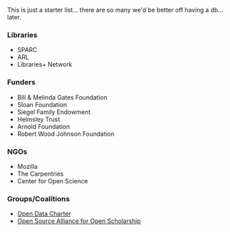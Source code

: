 This is just a starter list... there are so many we'd be better off having a db... later.

### Libraries
* SPARC
* ARL
* Libraries+ Network


### Funders
* Bill & Melinda Gates Foundation
* Sloan Foundation
* Siegel Family Endowment
* Helmsley Trust
* Arnold Foundation
* Robert Wood Johnson Foundation

### NGOs
* Mozilla
* The Carpentries
* Center for Open Science

### Groups/Coalitions
* [Open Data Charter](https://medium.com/@opendatacharter)
* [Open Source Alliance for Open Scholarship](https://osaos.org/)
